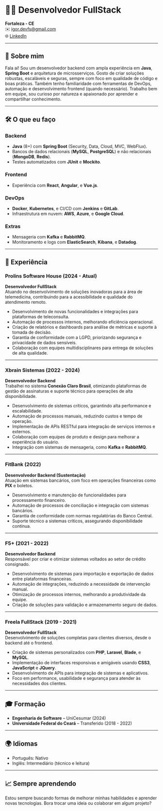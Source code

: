 # 👨‍💻 Desenvolvedor FullStack  

**Fortaleza - CE**  
✉️ [igor.devfs@gmail.com](mailto:igor.devfs@gmail.com)  
🌐 [LinkedIn](https://linkedin.com/in/igor-g-b75875140)

---

## 🚀 Sobre mim  

Fala aí! Sou um desenvolvedor backend com ampla experiência em **Java**, **Spring Boot** e arquitetura de microsserviços. Gosto de criar soluções robustas, escaláveis e seguras, sempre com foco em qualidade de código e boas práticas. Também tenho familiaridade com ferramentas de DevOps, automação e desenvolvimento frontend (quando necessário). Trabalho bem em equipe, sou curioso por natureza e apaixonado por aprender e compartilhar conhecimento.  

---

## 🛠️ O que eu faço  

### Backend  
- **Java** (8+) com **Spring Boot** (Security, Data, Cloud, MVC, WebFlux).  
- Bancos de dados relacionais (**MySQL**, **PostgreSQL**) e não relacionais (**MongoDB**, **Redis**).  
- Testes automatizados com **JUnit** e **Mockito**.  

### Frontend  
- Experiência com **React**, **Angular**, e **Vue.js**.  

### DevOps  
- **Docker**, **Kubernetes**, e CI/CD com **Jenkins** e **GitLab**.  
- Infraestrutura em nuvem: **AWS**, **Azure**, e **Google Cloud**.  

### Extras  
- Mensageria com **Kafka** e **RabbitMQ**.  
- Monitoramento e logs com **ElasticSearch**, **Kibana**, e **Datadog**.  

---

## 💼 Experiência  

### **Prolins Software House** (2024 - Atual)  
**Desenvolvedor FullStack**  
Atuando no desenvolvimento de soluções inovadoras para a área de telemedicina, contribuindo para a acessibilidade e qualidade do atendimento remoto.  

- Desenvolvimento de novas funcionalidades e integrações para plataformas de teleconsulta.  
- Automação de processos internos, melhorando eficiência operacional.  
- Criação de relatórios e dashboards para análise de métricas e suporte à tomada de decisão.  
- Garantia de conformidade com a LGPD, priorizando segurança e privacidade de dados sensíveis.  
- Colaboração com equipes multidisciplinares para entrega de soluções de alta qualidade.  

---

### **Xbrain Sistemas** (2022 - 2024)  
**Desenvolvedor Backend**  
Trabalhei no sistema **Conexão Claro Brasil**, otimizando plataformas de gestão de assinaturas e suporte técnico para operações de alta disponibilidade.  

- Desenvolvimento de sistemas críticos, garantindo alta performance e escalabilidade.  
- Automação de processos manuais, reduzindo custos e tempo de operação.  
- Implementação de APIs RESTful para integração de serviços internos e externos.  
- Colaboração com equipes de produto e design para melhorar a experiência do usuário.  
- Integração com sistemas de mensageria, como **Kafka** e **RabbitMQ**.  

---

### **FitBank** (2022)  
**Desenvolvedor Backend (Sustentação)**  
Atuação em sistemas bancários, com foco em operações financeiras como **PIX** e boletos.  

- Desenvolvimento e manutenção de funcionalidades para processamento financeiro.  
- Automação de processos de conciliação e integração com sistemas bancários.  
- Garantia de conformidade com normas regulatórias do Banco Central.  
- Suporte técnico a sistemas críticos, assegurando disponibilidade contínua.  

---

### **F5+** (2021 - 2022)  
**Desenvolvedor Backend**  
Responsável por criar e otimizar sistemas voltados ao setor de crédito consignado.  

- Desenvolvimento de sistemas para importação e exportação de dados entre plataformas financeiras.  
- Automação de integrações, reduzindo a necessidade de intervenção manual.  
- Otimização de processos internos, melhorando a produtividade da equipe.  
- Criação de soluções para validação e armazenamento seguro de dados.  

---

### **Freela FullStack** (2019 - 2021)  
**Desenvolvedor FullStack**  
Desenvolvimento de soluções completas para clientes diversos, desde o backend até o frontend.  

- Criação de sistemas personalizados com **PHP**, **Laravel**, **Blade**, e **MySQL**.  
- Implementação de interfaces responsivas e amigáveis usando **CSS3**, **JavaScript** e **JQuery**.  
- Desenvolvimento de APIs para integração de sistemas e aplicativos.  
- Foco em performance, usabilidade e segurança para atender às necessidades dos clientes.  

---

## 🎓 Formação  

- **Engenharia de Software** – UniCesumar (2024)  
- **Universidade Federal do Ceará** – Transferido (2018 - 2022)  

---

## 🌍 Idiomas  

- Português: Nativo  
- Inglês: Intermediário (técnico e leitura)  

---

## 📈 Sempre aprendendo  

Estou sempre buscando formas de melhorar minhas habilidades e aprender novas tecnologias. 
Bora trocar uma ideia ou colaborar em algum projeto?  

